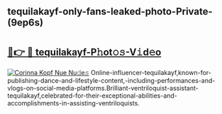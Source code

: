 ## tequilakayf-only-fans​-leaked-photo​-Private-(9ep6s)


# <h2><a href="https://mediaupload.pro?title=tequilakayf&ref=git">🔗👉 🔴 tequilakayf-P𝚑ot𝚘𝚜-V𝚒d𝚎o</a></h2>

[![Corinna Kopf Nue Nu𝚍e𝚜](https://i.imgur.com/0qMVB7G.gif)](https://mediaupload.pro?title=tequilakayf&ref=git)
Online-influencer-tequilakayf,known-for-publishing-dance-and-lifestyle-content,-including-performances-and-vlogs-on-social-media-platforms.Brilliant-ventriloquist-assistant-tequilakayf,celebrated-for-their-exceptional-abilities-and-accomplishments-in-assisting-ventriloquists.  